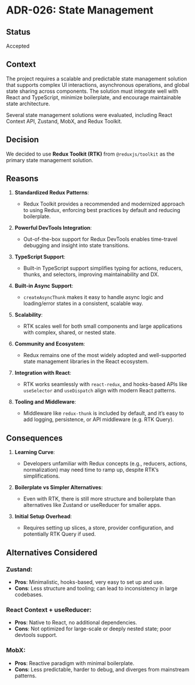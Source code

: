 # ADR-026: State Management

## Status

Accepted

## Context

The project requires a scalable and predictable state management solution that
supports complex UI interactions, asynchronous operations, and global state
sharing across components. The solution must integrate well with React and
TypeScript, minimize boilerplate, and encourage maintainable state architecture.

Several state management solutions were evaluated, including React Context API,
Zustand, MobX, and Redux Toolkit.

## Decision

We decided to use **Redux Toolkit (RTK)** from `@reduxjs/toolkit` as the primary
state management solution.

## Reasons

1. **Standardized Redux Patterns**:
   - Redux Toolkit provides a recommended and modernized approach to using
     Redux, enforcing best practices by default and reducing boilerplate.

2. **Powerful DevTools Integration**:
   - Out-of-the-box support for Redux DevTools enables time-travel debugging and
     insight into state transitions.

3. **TypeScript Support**:
   - Built-in TypeScript support simplifies typing for actions, reducers,
     thunks, and selectors, improving maintainability and DX.

4. **Built-in Async Support**:
   - `createAsyncThunk` makes it easy to handle async logic and loading/error
     states in a consistent, scalable way.

5. **Scalability**:
   - RTK scales well for both small components and large applications with
     complex, shared, or nested state.

6. **Community and Ecosystem**:
   - Redux remains one of the most widely adopted and well-supported state
     management libraries in the React ecosystem.

7. **Integration with React**:
   - RTK works seamlessly with `react-redux`, and hooks-based APIs like
     `useSelector` and `useDispatch` align with modern React patterns.

8. **Tooling and Middleware**:
   - Middleware like `redux-thunk` is included by default, and it’s easy to add
     logging, persistence, or API middleware (e.g. RTK Query).

## Consequences

1. **Learning Curve**:
   - Developers unfamiliar with Redux concepts (e.g., reducers, actions,
     normalization) may need time to ramp up, despite RTK’s simplifications.

2. **Boilerplate vs Simpler Alternatives**:
   - Even with RTK, there is still more structure and boilerplate than
     alternatives like Zustand or useReducer for smaller apps.

3. **Initial Setup Overhead**:
   - Requires setting up slices, a store, provider configuration, and
     potentially RTK Query if used.

## Alternatives Considered

### Zustand:

- **Pros**: Minimalistic, hooks-based, very easy to set up and use.
- **Cons**: Less structure and tooling; can lead to inconsistency in large
  codebases.

### React Context + useReducer:

- **Pros**: Native to React, no additional dependencies.
- **Cons**: Not optimized for large-scale or deeply nested state; poor
  devtools support.

### MobX:

- **Pros**: Reactive paradigm with minimal boilerplate.
- **Cons**: Less predictable, harder to debug, and diverges from mainstream
  patterns.
